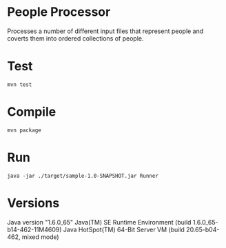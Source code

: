 # People Processor
Processes a number of different input files that represent people and coverts them into ordered collections of people.

# Test
```
mvn test
```

# Compile
```
mvn package
```

# Run
```
java -jar ./target/sample-1.0-SNAPSHOT.jar Runner
```

# Versions
Java version "1.6.0_65"
Java(TM) SE Runtime Environment (build 1.6.0_65-b14-462-11M4609)
Java HotSpot(TM) 64-Bit Server VM (build 20.65-b04-462, mixed mode)
